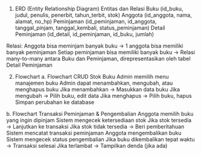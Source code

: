 1. ERD (Entity Relationship Diagram)
Entitas dan Relasi
Buku (id_buku, judul, penulis, penerbit, tahun_terbit, stok)
Anggota (id_anggota, nama, alamat, no_hp)
Peminjaman (id_peminjaman, id_anggota, tanggal_pinjam, tanggal_kembali, status_peminjaman)
Detail Peminjaman (id_detail, id_peminjaman, id_buku, jumlah)

Relasi:
Anggota bisa meminjam banyak buku → 1 anggota bisa memiliki banyak peminjaman
Setiap peminjaman bisa memiliki banyak buku → Relasi many-to-many antara Buku dan Peminjaman, direpresentasikan oleh tabel Detail Peminjaman

2. Flowchart
a. Flowchart CRUD Stok Buku
Admin memilih menu manajemen buku
Admin dapat menambahkan, mengubah, atau menghapus buku
Jika menambahkan → Masukkan data buku
Jika mengubah → Pilih buku, edit data
Jika menghapus → Pilih buku, hapus
Simpan perubahan ke database

b. Flowchart Transaksi Peminjaman & Pengembalian
Anggota memilih buku yang ingin dipinjam
Sistem mengecek ketersediaan stok
Jika stok tersedia → Lanjutkan ke transaksi
Jika stok tidak tersedia → Beri pemberitahuan
Sistem mencatat transaksi peminjaman
Anggota mengembalikan buku
Sistem mengecek status pengembalian
Jika buku dikembalikan tepat waktu → Transaksi selesai
Jika terlambat → Tampilkan denda (jika ada)